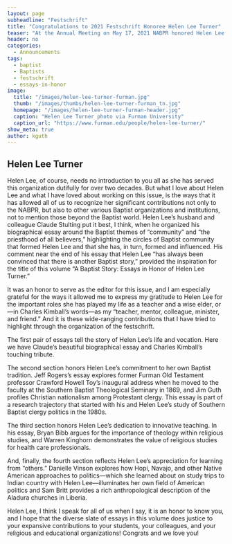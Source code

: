 ```yaml
---
layout: page
subheadline: "Festschrift"
title: "Congratulations to 2021 Festschrift Honoree Helen Lee Turner"
teaser: "At the Annual Meeting on May 17, 2021 NABPR honored Helen Lee Turner of Furman University with a Festschrift."
header: no
categories:
  - Announcements
tags:
  - baptist
  - Baptists
  - festschrift
  - essays-in-honor
image:
  title: "/images/helen-lee-turner-furman.jpg"
  thumb: "/images/thumbs/helen-lee-turner-furman_tn.jpg"
  homepage: "/images/helen-lee-turner-furman-header.jpg"
  caption: "Helen Lee Turner photo via Furman University"
  caption_url: "https://www.furman.edu/people/helen-lee-turner/"
show_meta: true
author: kguth
---
```

## Helen Lee Turner

Helen Lee, of course, needs no introduction to you all as she has served this organization dutifully for over two decades. But what I love about Helen Lee and what I have loved about working on this issue, is the ways that it has allowed all of us to recognize her significant contributions not only to the NABPR, but also to other various Baptist organizations and institutions, not to mention those beyond the Baptist world. Helen Lee’s husband and colleague Claude Stulting put it best, I think, when he organized his biographical essay around the Baptist themes of “community” and “the priesthood of all believers,” highlighting the circles of Baptist community that formed Helen Lee and that she has, in turn, formed and influenced. His comment near the end of his essay that Helen Lee “has always been convinced that there is another Baptist story,” provided the inspiration for the title of this volume “A Baptist Story: Essays in Honor of Helen Lee Turner.”

It was an honor to serve as the editor for this issue, and I am especially grateful for the ways it allowed me to express my gratitude to Helen Lee for the important roles she has played my life as a teacher and a wise elder, or —in Charles Kimball’s words—as my “teacher, mentor, colleague, minister, and friend.” And it is these wide-ranging contributions that I have tried to highlight through the organization of the festschrift.

The first pair of essays tell the story of Helen Lee’s life and vocation. Here we have Claude’s beautiful biographical essay and Charles Kimball’s touching tribute.

The second section honors Helen Lee’s commitment to her own Baptist tradition. Jeff Rogers’s essay explores former Furman Old Testament professor Crawford Howell Toy’s inaugural address when he moved to the faculty at the Southern Baptist Theological Seminary in 1869, and Jim Guth profiles Christian nationalism among Protestant clergy. This essay is part of a research trajectory that started with his and Helen Lee’s study of Southern Baptist clergy politics in the 1980s.

The third section honors Helen Lee’s dedication to innovative teaching. In his essay, Bryan Bibb argues for the importance of theology within religious studies, and Warren Kinghorn demonstrates the value of religious studies for health care professionals.

And, finally, the fourth section reflects Helen Lee’s appreciation for learning from “others.” Danielle Vinson explores how Hopi, Navajo, and other Native American approaches to politics—which she learned about on study trips to Indian country with Helen Lee—illuminates her own field of American politics and Sam Britt provides a rich anthropological description of the Aladura churches in Liberia.

Helen Lee, I think I speak for all of us when I say, it is an honor to know you, and I hope that the diverse slate of essays in this volume does justice to your expansive contributions to your students, your colleagues, and your religious and educational organizations! Congrats and we love you!
